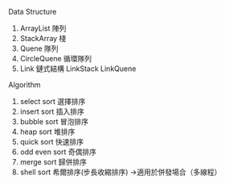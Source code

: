 Data Structure

1. ArrayList
陣列
2. StackArray
棧
3. Quene
隊列
4. CircleQuene
循環隊列
5. Link 鏈式結構
LinkStack
LinkQuene

Algorithm
1. select sort
選擇排序
2. insert sort
插入排序
3. bubble sort
冒泡排序
4. heap sort
堆排序
5. quick sort
快速排序
6. odd even sort
奇偶排序
7. merge sort
歸併排序
8. shell sort
希爾排序(步長收縮排序)
->適用於併發場合（多線程）